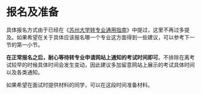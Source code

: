 # 报名及准备

具体报名方式由于已经在《[苏州大学转专业通用指南](https://github.com/Snowfly-T/SUDA-major-change-guide-universal)》中提过，这里不再过多提及。如果希望在关于具体应该报名哪一个专业这方面得到一些建议，可以参考下一节的第一小节。

<b>在正常报名之后，耐心等待转专业申请网站上通知的考试时间即可</b>。不排除在离考试较早的时候具体时间会发生变动，因此建议多加留意网站上展示的考试具体时间以及各类通知。

如果希望在面试时提供材料的同学，可以在这段时间准备材料。